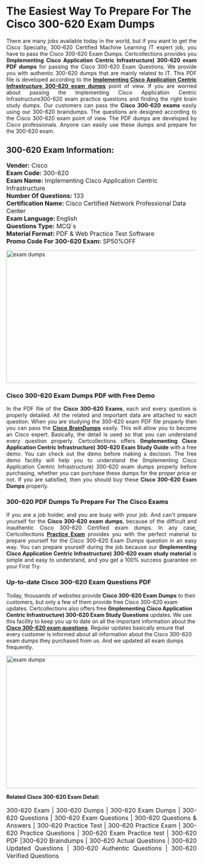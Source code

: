 <h1>The Easiest Way To Prepare For The Cisco 300-620 Exam Dumps</h1> <p style="text-align:justify">There are many jobs available today in the world, but if you want to get the Cisco Specialty, 300-620 Certified Machine Learning IT expert job, you have to pass the Cisco 300-620 Exam Dumps. Certcollections provides you <strong>(Implementing Cisco Application Centric Infrastructure) 300-620 exam PDF dumps</strong> for passing the Cisco 300-620 Exam Questions. We provide you with authentic 300-620 dumps that are mainly related to IT. This PDF file is developed according to the <a href="https://www.certsofficial.com/cisco/300-620-questions"><strong>Implementing Cisco Application Centric Infrastructure 300-620 exam dumps</strong></a> point of view. If you are worried about passing the Implementing Cisco Application Centric Infrastructure300-620 exam practice questions and finding the right brain study dumps. Our customers can pass the <strong>Cisco 300-620 exams </strong>easily using our 300-620 braindumps. The questions are designed according to the Cisco 300-620 exam point of view. The PDF dumps are developed by Cisco professionals. Anyone can easily use these dumps and prepare for the 300-620 exam.</p> <h2><strong>300-620 Exam Information:</strong></h2> <p><span style="font-size:16px"><strong>Vender:</strong> Cisco<br /> <strong>Exam Code:</strong> 300-620<br /> <strong>Exam Name:</strong> Implementing Cisco Application Centric Infrastructure<br /> <strong>Number Of Questions:</strong> 133<br /> <strong>Certification Name:</strong> Cisco Certified Network Professional Data Center<br /> <strong>Exam Language: </strong>English<br /> <strong>Questions Type:</strong> MCQ`s<br /> <strong>Material Format: </strong>PDF & Web Practice Test Software<br /> <strong>Promo Code For 300-620 Exam:</strong> SP50%OFF</span></p> <p><a href="https://www.certsofficial.com/cisco/300-620-questions" rel="no-follow"><img alt="exam dumps" src="https://www.certcollections.com/uploads/content/certsofficial.jpg" style="height:350px; width:750px" /></a></p> <h3><strong>Cisco 300-620 Exam Dumps PDF with Free Demo</strong></h3> <p style="text-align:justify">In the PDF file of the <strong>Cisco 300-620 Exams</strong>, each and every question is properly detailed. All the related and important data are attached to each question. When you are studying the 300-620 exam PDF file properly then you can pass the <a href="https://www.certsofficial.com/cisco-dumps"><strong>Cisco BrainDumps</strong></a> easily. This will allow you to become an Cisco expert. Basically, the detail is used so that you can understand every question properly. Certcollections offers <strong>(Implementing Cisco Application Centric Infrastructure) 300-620 Exam Study Guide</strong> with a free demo. You can check out the demo before making a decision. The free demo facility will help you to understand the (Implementing Cisco Application Centric Infrastructure) 300-620 exam dumps properly before purchasing, whether you can purchase these dumps for the proper price or not. If you are satisfied, then you should buy these <strong>Cisco 300-620 Exam Dumps</strong> properly.</p> <h3><strong>300-620 PDF Dumps To Prepare For The Cisco Exams</strong></h3> <p style="text-align:justify">If you are a job holder, and you are busy with your job. And can't prepare yourself for the <strong>Cisco 300-620 exam dumps</strong>, because of the difficult and inauthentic Cisco 300-620 Certified exam dumps. In any case, Certcollections <strong><a href="https://www.certsofficial.com/">Practice Exam</a></strong> provides you with the perfect material to prepare yourself for the Cisco 300-620 Exam Dumps question in an easy way. You can prepare yourself during the job because our <strong>(Implementing Cisco Application Centric Infrastructure) 300-620 exam study material</strong> is simple and easy to understand, and you get a 100% success guarantee on your First Try.</p> <h3><strong>Up-to-date Cisco 300-620 Exam Questions PDF</strong></h3> <p>Today, thousands of websites provide <strong>Cisco 300-620 Exam Dumps</strong> to their customers, but only a few of them provide free Cisco 300-620 exam updates. Certcollections also offers free <strong>(Implementing Cisco Application Centric Infrastructure) 300-620 Exam Study Questions</strong> updates. We use this facility to keep you up to date on all the important information about the <a href="https://www.certsofficial.com/cisco/300-620-questions"><strong>Cisco 300-620 exam questions</strong></a>. Regular updates basically ensure that every customer is informed about all information about the Cisco 300-620 exam dumps they purchased from us. And we updated all exam dumps frequently.</p> <p><a href="https://www.certsofficial.com/cisco/300-620-questions"><img alt="exam dumps " src="https://www.certcollections.com/uploads/content/certsofficial2.jpg" style="height:350px; width:750px" /></a></p> <p style="text-align:justify"><span style="font-size:14px"><strong>Related Cisco 300-620 Exam Detail:</strong></span><br /> <br /> <span style="font-size:16px">300-620 Exam | 300-620 Dumps | 300-620 Exam Dumps | 300-620 Questions | 300-620 Exam Questions | 300-620 Questions & Answers | 300-620 Practice Test | 300-620 Practice Exam | 300-620 Practice Questions | 300-620 Exam Practice test | 300-620 PDF |300-620 Braindumps | 300-620 Actual Questions | 300-620 Updated Questions | 300-620 Authentic Questions | 300-620 Verified Questions</span></p>
